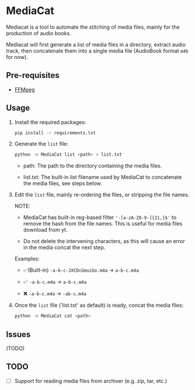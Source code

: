 # MediaCat

Mediacat is a tool to automate the stitching of media files, mainly for the production of audio books.

Mediacat will first generate a list of media files in a directory, extract audio track, then concatenate them into a single media file (AudioBook format `m4b` for now).

## Pre-requisites

- [FFMpeg](https://ffmpeg.org/download.html)

## Usage

1. Install the required packages:

   ```bash
   pip install -r requirements.txt
   ```

2. Generate the `list` file:

   ```bash
   python -m MediaCat list <path> > list.txt
   ```

   - path: The path to the directory containing the media files.

   - list.txt: The built-in list filename used by MediaCat to concatenate the media files, see steps below.

3. Edit the `list` file, mainly re-ordering the files, or stripping the file names.

    NOTE: 

    - MediaCat has built-in reg-based filter `'-[a-zA-Z0-9-]{11,}$'` to remove the hash from the file names. This is useful for media files download from yt.

    - Do not delete the intervening characters, as this will cause an error in the media concat the next step.

    Examples:

    - ✅(Built-in) `-a-b-c-JXCDcGmuibo.m4a` -> `a-b-c.m4a`

    - ✅ `-a-b-c.m4a` -> `a-b-c.m4a`

    - ❌ `-a-b-c.m4a` -> `-ab-c.m4a`

4. Once the `list` file ('list.txt' as default) is ready, concat the media files:

    ```bash
    python -m MediaCat cat <path>
    ```

## Issues

(TODO)

## TODO

- [ ] Support for reading media files from archiver (e.g. zip, tar, etc.)
